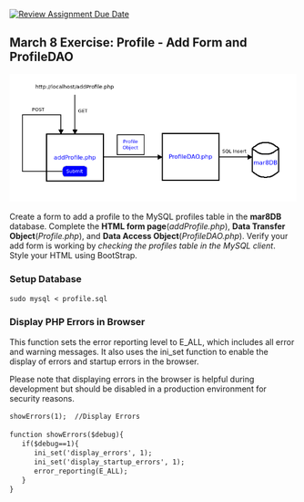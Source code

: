 [![Review Assignment Due Date](https://classroom.github.com/assets/deadline-readme-button-24ddc0f5d75046c5622901739e7c5dd533143b0c8e959d652212380cedb1ea36.svg)](https://classroom.github.com/a/_YDyiRBE)
## March 8 Exercise: Profile - Add Form and ProfileDAO

![diagram](inClassMar8.png)

Create a form to add a profile to the MySQL profiles table in the **mar8DB** database.  Complete the **HTML form page**(*addProfile.php*), **Data Transfer Object**(*Profile.php*), and **Data Access Object**(*ProfileDAO.php*). Verify your add form is working by *checking the profiles table in the MySQL client*. Style your HTML using BootStrap.

### Setup Database ###
```
sudo mysql < profile.sql
```

### Display PHP Errors in Browser 

This function sets the error reporting level to E_ALL, which includes all error and warning messages. It also uses the ini_set function to enable the display of errors and startup errors in the browser.

Please note that displaying errors in the browser is helpful during development but should be disabled in a production environment for security reasons. 
```
showErrors(1);  //Display Errors

function showErrors($debug){
   if($debug==1){
      ini_set('display_errors', 1);
      ini_set('display_startup_errors', 1);
      error_reporting(E_ALL);
   }
}
```
